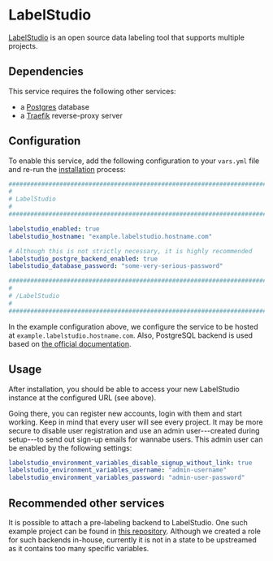 # LabelStudio

[LabelStudio](https://labelstud.io/) is an open source data labeling tool that supports multiple projects.

## Dependencies

This service requires the following other services:

- a [Postgres](postgres.md) database
- a [Traefik](traefik.md) reverse-proxy server


## Configuration

To enable this service, add the following configuration to your `vars.yml` file and re-run the [installation](../installing.md) process:

```yaml
########################################################################
#                                                                      #
# LabelStudio                                                          #
#                                                                      #
########################################################################

labelstudio_enabled: true
labelstudio_hostname: "example.labelstudio.hostname.com"

# Although this is not strictly necessary, it is highly recommended
labelstudio_postgre_backend_enabled: true
labelstudio_database_password: "some-very-serious-password"

########################################################################
#                                                                      #
# /LabelStudio                                                         #
#                                                                      #
########################################################################
```

In the example configuration above, we configure the service to be hosted at `example.labelstudio.hostname.com`.
Also, PostgreSQL backend is used based on [the official documentation](https://labelstud.io/guide/storedata#PostgreSQL-database).

## Usage

After installation, you should be able to access your new LabelStudio instance at the configured URL (see above).

Going there, you can register new accounts, login with them and start working.
Keep in mind that every user will see every project.
It may be more secure to disable user registration and use an admin user---created during setup---to send out sign-up emails for wannabe users.
This admin user can be enabled by the following settings:

```yml
labelstudio_environment_variables_disable_signup_without_link: true
labelstudio_environment_variables_username: "admin-username"
labelstudio_environment_variables_password: "admin-user-password"
```


## Recommended other services

It is possible to attach a pre-labeling backend to LabelStudio.
One such example project can be found in [this repository](https://github.com/seblful/label-studio-yolo-backend).
Although we created a role for such backends in-house, currently it is not in a state to be upstreamed as it contains too many specific variables.

